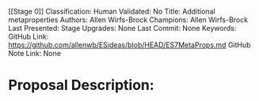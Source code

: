 [[Stage 0]]
Classification:
Human Validated: No
Title: Additional metaproperties
Authors: Allen Wirfs-Brock
Champions: Allen Wirfs-Brock
Last Presented: 
Stage Upgrades: 
None
Last Commit: None
Keywords: 
GitHub Link: https://github.com/allenwb/ESideas/blob/HEAD/ES7MetaProps.md
GitHub Note Link: None

# Proposal Description:
